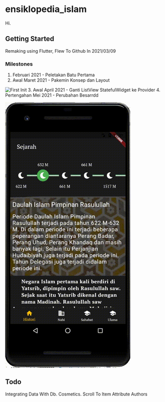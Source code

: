 # ensiklopedia_islam

Hi.

## Getting Started

Remaking using Flutter, Flew To Github In 2021/03/09

### Milestones

1. Februari 2021 - Peletakan Batu Pertama
2. Awal Maret 2021 - Pakemin Konsep dan Layout


![First Init](https://github.com/shohiebsense/IslamicEncyclopedia/blob/master/IE_2021_03_10.gif)
3. Awal April 2021 - Ganti ListView  StatefulWidget ke Provider
4. Pertengahan Mei 2021 - Perubahan Besarrdd

![Second Progress](https://github.com/shohiebsense/IslamicEncyclopedia/blob/master/IE_2021_05_13.gif)


## Todo

Integrating Data With Db.
Cosmetics.
Scroll To Item
Attribute Authors
